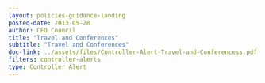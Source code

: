 ```yaml
---
layout: policies-guidance-landing 
posted-date: 2013-05-28
author: CFO Council
title: "Travel and Conferences"
subtitle: "Travel and Conferences"
doc-link: ../assets/files/Controller-Alert-Travel-and-Conferencess.pdf
filters: controller-alerts
type: Controller Alert
---
```

